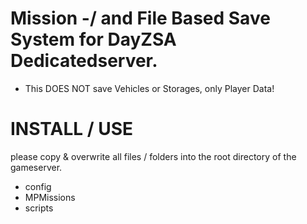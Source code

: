 
# Mission -/ and File Based Save System for DayZSA Dedicatedserver.

* This DOES NOT save Vehicles or Storages, only Player Data!

# INSTALL / USE
please copy & overwrite all files / folders into the root directory of the gameserver.

- config
- MPMissions
- scripts 
